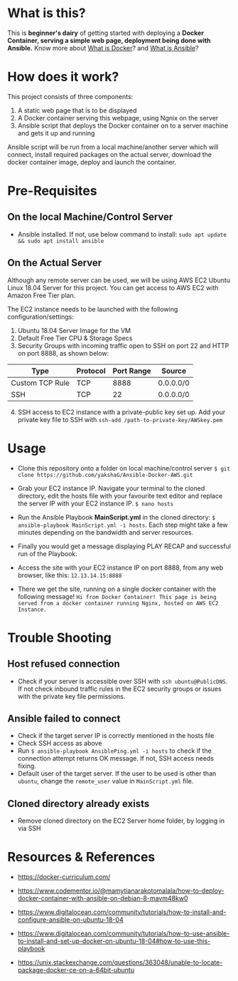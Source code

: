 
# What is this?

This is **beginner's dairy** of getting started with deploying a **Docker Container, serving a simple web page, deployment being done with Ansible.** Know more about [What is Docker](https://docker-curriculum.com/#what-is-docker-)? and [What is Ansible](https://www.ansible.com/overview/how-ansible-works)?


# How does it work?

This project consists of three components:

 1. A static web page that is to be displayed
 2. A Docker container serving this webpage, using Ngnix on the server
 3. Ansible script that deploys the Docker container on to a server machine and gets it up and running

Ansible script will be run from a local machine/another server which will connect, install required packages on the actual server, download the docker container image, deploy and launch the container.

# Pre-Requisites
## On the local Machine/Control Server

 - Ansible installed. If not, use below command to install:
`sudo apt update && sudo apt install ansible`

## On the Actual Server
Although any remote server can be used, we will be using AWS EC2 Ubuntu Linux 18.04 Server for this project. You can get access to AWS EC2 with Amazon Free Tier plan.

The EC2 instance needs to be launched with the following configuration/settings:

 1. Ubuntu 18.04 Server Image for the VM
 2. Default Free Tier CPU & Storage Specs
 3. Security Groups with incoming traffic open to SSH on port 22 and HTTP on port 8888, as shown below:
 
 | Type | Protocol | Port Range | Source | 
 | -- | -- | -- | -- |
 | Custom TCP Rule | TCP | 8888 | 0.0.0.0/0 |
 | SSH | TCP | 22 | 0.0.0.0/0 |
 
 4. SSH access to EC2 instance with a private-public key set up. Add your private key file to SSH with `ssh-add /path-to-private-key/AWSkey.pem`

# Usage

 - Clone this repository onto a folder on local machine/control server 
 `$ git clone https://github.com/yakshaG/Ansible-Docker-AWS.git`
 
 - Grab your EC2 instance IP. Navigate your terminal to the cloned directory, edit the hosts file with your favourite text editor and replace the server IP with your EC2 instance IP. 
 `$ nano hosts`
 
 - Run the Ansible Playbook **MainScript.yml** in the cloned directory: `$ ansible-playbook MainScript.yml -i hosts`. Each step might take a few minutes depending on the bandwidth and server resources.
 - Finally you would get a message displaying PLAY RECAP and successful run of the Playbook.
 - Access the site with your EC2 instance IP on port 8888, from any web browser, like this: `12.13.14.15:8888`
 - There we get the site, running on a single docker container with the following message!
 `Hi from Docker Container! This page is being served from a docker container running Nginx, hosted on AWS EC2 Instance.`

# Trouble Shooting

## Host refused connection

 - Check if your server is accessible over SSH with `ssh ubuntu@PublicDNS`. If not check inbound traffic rules in the EC2 security groups or issues with the private key file permissions.

## Ansible failed to connect

 - Check if the target server IP is correctly mentioned in the hosts file
 - Check  SSH access as above
 - Run `$ ansible-playbook AnsiblePing.yml -i hosts` to check if the connection attempt returns OK message. If not, SSH access needs fixing.
 - Default user of the target server. If the user to be used is other than `ubuntu`, change the `remote_user` value in `MainScript.yml` file.

## Cloned directory already exists

 - Remove cloned directory on the EC2 Server home folder, by logging in via SSH

# Resources & References

 - https://docker-curriculum.com/
 -  https://www.codementor.io/@mamytianarakotomalala/how-to-deploy-docker-container-with-ansible-on-debian-8-mavm48kw0

 - https://www.digitalocean.com/community/tutorials/how-to-install-and-configure-ansible-on-ubuntu-18-04
 - https://www.digitalocean.com/community/tutorials/how-to-use-ansible-to-install-and-set-up-docker-on-ubuntu-18-04#how-to-use-this-playbook
 - https://unix.stackexchange.com/questions/363048/unable-to-locate-package-docker-ce-on-a-64bit-ubuntu
 
